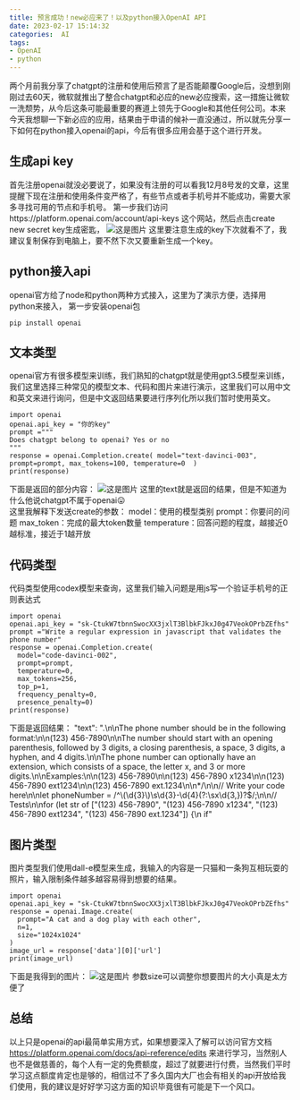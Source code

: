 ```yaml
---
title: 预言成功！new必应来了！以及python接入OpenAI API
date: 2023-02-17 15:14:32
categories:  AI
tags:
- OpenAI
- python
---
```


两个月前我分享了chatgpt的注册和使用后预言了是否能颠覆Google后，没想到刚刚过去60天，微软就推出了整合chatgpt和必应的new必应搜索，这一措施让微软一洗颓势，从今后这条可能最重要的赛道上领先于Google和其他任何公司。本来今天我想聊一下新必应的应用，结果由于申请的候补一直没通过，所以就先分享一下如何在python接入openai的api，今后有很多应用会基于这个进行开发。

## 生成api key
首先注册openai就没必要说了，如果没有注册的可以看我12月8号发的文章，这里提醒下现在注册和使用条件变严格了，有些节点或者手机号并不能成功，需要大家多寻找可用的节点和手机号。
第一步我们访问https://platform.openai.com/account/api-keys 这个网站，然后点击create new secret key生成密匙，
![这是图片](/img/230217/1.png "Magic Gardens") 
这里要注意生成的key下次就看不了，我建议复制保存到电脑上，要不然下次又要重新生成一个key。

## python接入api
openai官方给了node和python两种方式接入，这里为了演示方便，选择用python来接入，
第一步安装openai包
```
pip install openai
```

## 文本类型
openai官方有很多模型来训练，我们熟知的chatgpt就是使用gpt3.5模型来训练，我们这里选择三种常见的模型文本、代码和图片来进行演示，这里我们可以用中文和英文来进行询问，但是中文返回结果要进行序列化所以我们暂时使用英文。
```
import openai
openai.api_key = "你的key"
prompt ="""
Does chatgpt belong to openai? Yes or no
"""
response = openai.Completion.create( model="text-davinci-003", prompt=prompt, max_tokens=100, temperature=0  )
print(response)
```
下面是返回的部分内容：
![这是图片](/img/230217/2.png "Magic Gardens") 
这里的text就是返回的结果，但是不知道为什么他说chatgpt不属于openai😛  
这里我解释下发送create的参数：
model：使用的模型类别
prompt：你要问的问题
max_token：完成的最大token数量
temperature：回答问题的程度，越接近0越标准，接近于1越开放

## 代码类型
代码类型使用codex模型来查询，这里我们输入问题是用js写一个验证手机号的正则表达式
```
import openai
openai.api_key = "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"
prompt ="Write a regular expression in javascript that validates the phone number"
response = openai.Completion.create(
  model="code-davinci-002",
  prompt=prompt,
  temperature=0,
  max_tokens=256,
  top_p=1,
  frequency_penalty=0,
  presence_penalty=0)
print(response)
```
下面是返回结果：
      "text": ".\n\nThe phone number should be in the following format:\n\n(123) 456-7890\n\nThe number should start with an opening parenthesis, followed by 3 digits, a closing parenthesis, a space, 3 digits, a hyphen, and 4 digits.\n\nThe phone number can optionally have an extension, which consists of a space, the letter x, and 3 or more digits.\n\nExamples:\n\n(123) 456-7890\n\n(123) 456-7890 x1234\n\n(123) 456-7890 ext1234\n\n(123) 456-7890 ext.1234\n\n*/\n\n// Write your code here\n\nlet phoneNumber = /^\\(\\d{3}\\)\\s\\d{3}-\\d{4}(?:\\sx\\d{3,})?$/;\n\n// Tests\n\nfor (let str of [\"(123) 456-7890\", \"(123) 456-7890 x1234\", \"(123) 456-7890 ext1234\", \"(123) 456-7890 ext.1234\"]) {\n  if"

## 图片类型
图片类型我们使用dall-e模型来生成，我输入的内容是一只猫和一条狗互相玩耍的照片，输入限制条件越多越容易得到想要的结果。
```
import openai
openai.api_key = "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"
response = openai.Image.create(
  prompt="A cat and a dog play with each other",
  n=1,
  size="1024x1024"
)
image_url = response['data'][0]['url']
print(image_url)
```
下面是我得到的图片：
![这是图片](/img/230217/3.png "Magic Gardens") 
参数size可以调整你想要图片的大小真是太方便了

## 总结
以上只是openai的api最简单实用方式，如果想要深入了解可以访问官方文档 https://platform.openai.com/docs/api-reference/edits 来进行学习，当然别人也不是做慈善的，每个人有一定的免费额度，超过了就要进行付费，当然我们平时学习这点额度肯定也是够的，相信过不了多久国内大厂也会有相关的api开放给我们使用，我的建议是好好学习这方面的知识毕竟很有可能是下一个风口。